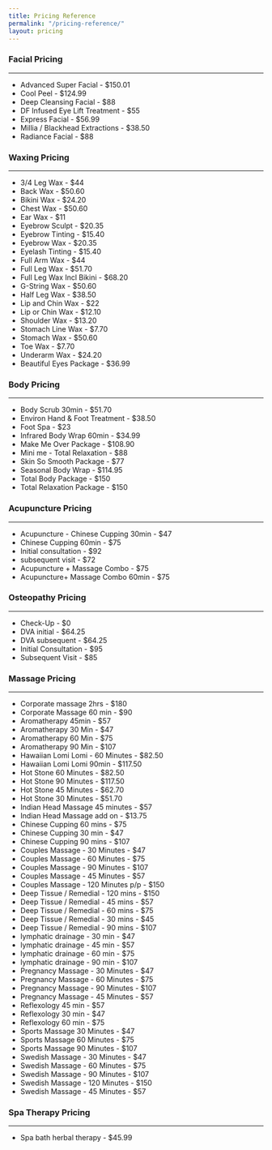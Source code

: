 ```yaml
---
title: Pricing Reference
permalink: "/pricing-reference/"
layout: pricing
---
```


### Facial Pricing
----
* Advanced Super Facial - $150.01
* Cool Peel - $124.99
* Deep Cleansing Facial - $88
* DF Infused Eye Lift Treatment - $55
* Express Facial - $56.99
* Millia / Blackhead Extractions - $38.50
* Radiance Facial - $88


### Waxing Pricing
----
* 3/4 Leg Wax - $44
* Back Wax - $50.60
* Bikini Wax - $24.20
* Chest Wax - $50.60
* Ear Wax - $11
* Eyebrow Sculpt - $20.35
* Eyebrow Tinting - $15.40
* Eyebrow Wax - $20.35
* Eyelash Tinting - $15.40
* Full Arm Wax - $44
* Full Leg Wax - $51.70
* Full Leg Wax Incl Bikini - $68.20
* G-String Wax - $50.60
* Half Leg Wax - $38.50
* Lip and Chin Wax - $22
* Lip or Chin Wax - $12.10
* Shoulder Wax - $13.20
* Stomach Line Wax - $7.70
* Stomach Wax - $50.60
* Toe Wax - $7.70
* Underarm Wax - $24.20
* Beautiful Eyes Package - $36.99

### Body Pricing
----

* Body Scrub 30min - $51.70
* Environ Hand & Foot Treatment - $38.50
* Foot Spa - $23
* Infrared Body Wrap 60min - $34.99
* Make Me Over Package - $108.90
* Mini me - Total Relaxation - $88
* Skin So Smooth Package - $77
* Seasonal Body Wrap - $114.95
* Total Body Package - $150
* Total Relaxation Package - $150

### Acupuncture Pricing
----

* Acupuncture - Chinese Cupping 30min - $47
* Chinese Cupping 60min - $75
* Initial consultation - $92
* subsequent visit - $72
* Acupuncture + Massage Combo - $75
* Acupuncture+ Massage Combo 60min - $75

### Osteopathy Pricing
----

* Check-Up - $0
* DVA initial - $64.25
* DVA subsequent - $64.25
* Initial Consultation - $95
* Subsequent Visit - $85

### Massage Pricing
----

* Corporate massage 2hrs - $180
* Corporate Massage 60 min - $90
* Aromatherapy 45min - $57
* Aromatherapy 30 Min - $47
* Aromatherapy 60 Min - $75
* Aromatherapy 90 Min - $107
* Hawaiian Lomi Lomi - 60 Minutes - $82.50
* Hawaiian Lomi Lomi 90min - $117.50
* Hot Stone 60 Minutes - $82.50
* Hot Stone 90 Minutes - $117.50
* Hot Stone 45 Minutes - $62.70
* Hot Stone 30 Minutes - $51.70
* Indian Head Massage 45 minutes - $57
* Indian Head Massage add on - $13.75
* Chinese Cupping 60 mins - $75
* Chinese Cupping 30 min - $47
* Chinese Cupping 90 mins - $107
* Couples Massage - 30 Minutes - $47
* Couples Massage - 60 Minutes - $75
* Couples Massage - 90 Minutes - $107
* Couples Massage - 45 Minutes - $57
* Couples Massage - 120 Minutes p/p - $150
* Deep Tissue / Remedial - 120 mins - $150
* Deep Tissue / Remedial - 45 mins - $57
* Deep Tissue / Remedial - 60 mins - $75
* Deep Tissue / Remedial - 30 mins - $45
* Deep Tissue / Remedial - 90 mins - $107
* lymphatic drainage - 30 min - $47
* lymphatic drainage - 45 min - $57
* lymphatic drainage - 60 min - $75
* lymphatic drainage - 90 min - $107
* Pregnancy Massage - 30 Minutes - $47
* Pregnancy Massage - 60 Minutes - $75
* Pregnancy Massage - 90 Minutes - $107
* Pregnancy Massage - 45 Minutes - $57
* Reflexology 45 min - $57
* Reflexology 30 min - $47
* Reflexology 60 min - $75
* Sports Massage 30 Minutes - $47
* Sports Massage 60 Minutes - $75
* Sports Massage 90 Minutes - $107
* Swedish Massage - 30 Minutes - $47
* Swedish Massage - 60 Minutes - $75
* Swedish Massage - 90 Minutes - $107
* Swedish Massage - 120 Minutes - $150
* Swedish Massage - 45 Minutes - $57

### Spa Therapy Pricing
----
* Spa bath herbal therapy - $45.99

